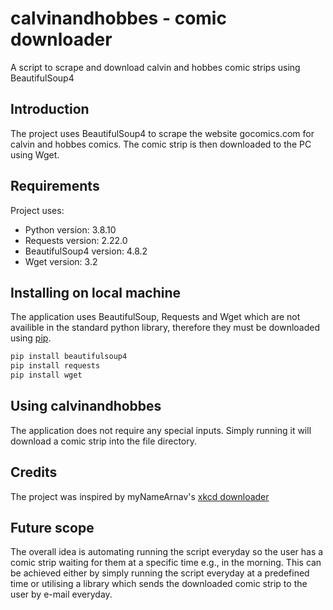 # calvinandhobbes - comic downloader
A script to scrape and download calvin and hobbes comic strips using BeautifulSoup4

 
## Introduction
The project uses BeautifulSoup4 to scrape the website gocomics.com for calvin and hobbes comics. The comic strip is then downloaded to the PC using Wget.
	
## Requirements
Project uses:
* Python version: 3.8.10
* Requests version: 2.22.0
* BeautifulSoup4 version: 4.8.2
* Wget version: 3.2
	
## Installing on local machine
The application uses BeautifulSoup, Requests and Wget which are not availible in the standard python library, therefore they must be downloaded using [pip](https://pip.pypa.io/en/stable/). 

``` bash
pip install beautifulsoup4
pip install requests
pip install wget
```

## Using calvinandhobbes
The application does not require any special inputs. Simply running it will download a comic strip into the file directory. 

## Credits
The project was inspired by myNameArnav's [xkcd downloader](https://github.com/myNameArnav/xkcdDownloader)

## Future scope
The overall idea is automating running the script everyday so the user has a comic strip waiting for them at a specific time e.g., in the morning. This can be achieved either by simply running the script everyday at a predefined time or utilising a library which sends the downloaded comic strip to the user by e-mail everyday.
